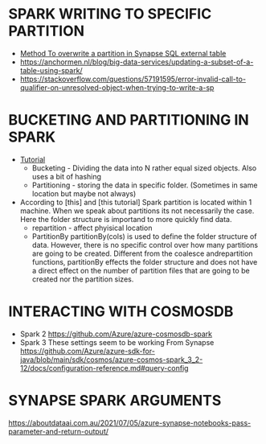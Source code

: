 # SPARK WRITING TO SPECIFIC PARTITION 

+ [Method To overwrite a partition in Synapse SQL external table](https://stackoverflow.com/questions/38487667/overwrite-specific-partitions-in-spark-dataframe-write-method)
+ https://anchormen.nl/blog/big-data-services/updating-a-subset-of-a-table-using-spark/
+ https://stackoverflow.com/questions/57191595/error-invalid-call-to-qualifier-on-unresolved-object-when-trying-to-write-a-sp
 
# BUCKETING AND PARTITIONING IN SPARK 

+ [Tutorial](https://selectfrom.dev/apache-spark-partitioning-bucketing-3fd350816911)
    + Bucketing - Dividing the data into N rather equal sized objects. Also uses a bit of hashing
    + Partitioning - storing the data in specific folder. (Sometimes in same location but maybe not always)
+ According to [this] and [this tutorial] Spark partition is located within 1 machine. When we speak about partitions its not necessarily the case. Here the folder structure is importand to more quickly find data. 
   + repartition - affect phyisical location
   + PartitionBy partitionBy(cols) is used to define the folder structure of data. However, there is no specific control over how many partitions are going to be created. Different from the coalesce andrepartition functions, partitionBy effects the folder structure and does not have a direct effect on the number of partition files that are going to be created nor the partition sizes.

# INTERACTING WITH COSMOSDB 


+ Spark 2 https://github.com/Azure/azure-cosmosdb-spark
+ Spark 3  These settings seem to be working From Synapse https://github.com/Azure/azure-sdk-for-java/blob/main/sdk/cosmos/azure-cosmos-spark_3_2-12/docs/configuration-reference.md#query-config


# SYNAPSE SPARK ARGUMENTS 

https://aboutdataai.com.au/2021/07/05/azure-synapse-notebooks-pass-parameter-and-return-output/

